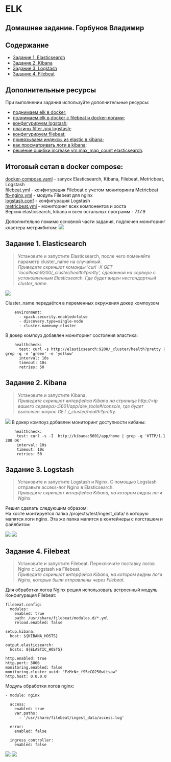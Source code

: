 # ELK
## Домашнее задание. Горбунов Владимир

## Содержание

- [Задание 1. Elasticsearch](#Задание-1-Elasticsearch)
- [Задание 2. Kibana](#Задание-2-Kibana)  
- [Задание 3. Logstash](#Задание-3-Logstash) 
- [Задание 4. Filebeat](#Задание-4-Filebeat)  

## Дополнительные ресурсы
При выполнении задания используйте дополнительные ресурсы:
- [поднимаем elk в docker](https://www.elastic.co/guide/en/elasticsearch/reference/7.17/docker.html);
- [поднимаем elk в docker с filebeat и docker-логами](https://www.sarulabs.com/post/5/2019-08-12/sending-docker-logs-to-elasticsearch-and-kibana-with-filebeat.html);
- [конфигурируем logstash](https://www.elastic.co/guide/en/logstash/7.17/configuration.html);
- [плагины filter для logstash](https://www.elastic.co/guide/en/logstash/current/filter-plugins.html);
- [конфигурируем filebeat](https://www.elastic.co/guide/en/beats/libbeat/5.3/config-file-format.html);
- [привязываем индексы из elastic в kibana](https://www.elastic.co/guide/en/kibana/7.17/index-patterns.html);
- [как просматривать логи в kibana](https://www.elastic.co/guide/en/kibana/current/discover.html);
- [решение ошибки increase vm.max_map_count elasticsearch](https://stackoverflow.com/questions/42889241/how-to-increase-vm-max-map-count).

## Итоговый сетап в docker compose:
[docker-compose.yaml](./docker-compose.yaml)  - запуск Elasticsearch, Kibana, Filebeat, Metricbeat, Logstash  
[filebeat.yml](./filebeat.yml) - конфигурация Filebeat с учетом мониторинга Metricbeat  
[fb-nginx.yml](./fb-nginx.yml) - модуль Filebeat для nginx  
[logstash.conf](./logstash.conf) - конфигурация Logstash  
[metricbeat.yml](./metricbeat.yml) - мониторинг всех компонентов и хоста  
Версия elasticsearch, kibana и всех остальных программ - 7.17.9

Дополнительно помимо основной части задания, подлючен мониторинг кластера метрикбитом:
![](./img/metricbeat.jpg)

## Задание 1. Elasticsearch
> Установите и запустите Elasticsearch, после чего поменяйте параметр cluster_name на случайный.   
*Приведите скриншот команды 'curl -X GET 'localhost:9200/_cluster/health?pretty', сделанной на сервере с установленным Elasticsearch. Где будет виден нестандартный cluster_name*.

![](./img/task1.jpg)

Cluster_name передаётся в переменных окружения докер компоузом
```
    environment:
      - xpack.security.enabled=false
      - discovery.type=single-node
      - cluster.name=my-cluster
```
В докер компоуз добавлен мониторинг состояния эластика:
```
    healthcheck:
      test: curl -s http://elasticsearch:9200/_cluster/health?pretty | grep -q -e 'green' -e 'yellow'
      interval: 10s
      timeout: 10s
      retries: 50
```
## Задание 2. Kibana
> Установите и запустите Kibana.  
*Приведите скриншот интерфейса Kibana на странице http://<ip вашего сервера>:5601/app/dev_tools#/console, где будет выполнен запрос GET /_cluster/health?pretty*.

![](./img/task2.jpg)
В докер компоуз добавлен мониторинг доступности кибаны:
```
    healthcheck:
     test: curl -s -I  http://kibana:5601/app/home | grep -q 'HTTP/1.1 200 OK'
     interval: 10s
     timeout: 10s
     retries: 50  
```
## Задание 3. Logstash
> Установите и запустите Logstash и Nginx. С помощью Logstash отправьте access-лог Nginx в Elasticsearch.  
*Приведите скриншот интерфейса Kibana, на котором видны логи Nginx.*

Решил сделать следующим образом:  
На хосте монтируется папка /projects/test/ingest_data/ в которую мапятся логи nginx. Эта же папка мапится в контейнеры с логсташем и файлбитом

![](./img/task3-2.jpg)
![](./img/task3-1.jpg)


## Задание 4. Filebeat
> Установите и запустите Filebeat. Переключите поставку логов Nginx с Logstash на Filebeat.  
*Приведите скриншот интерфейса Kibana, на котором видны логи Nginx, которые были отправлены через Filebeat.*

Для обработки логов Nginx решил использовать встроенный модуль  
Конфигурация Filebeat:
```
filebeat.config:
  modules:
    enabled: true
    path: /usr/share/filebeat/modules.d/*.yml 
    reload.enabled: false

setup.kibana:
  host: ${KIBANA_HOSTS}

output.elasticsearch:
  hosts: ${ELASTIC_HOSTS}

http.enabled: true
http.port: 5066
monitoring.enabled: false
monitoring.cluster_uuid: "FzMrNr_fS5eCO250wLtsaw"
http.host: 0.0.0.0
```
Модуль обработки логов nginx:
```
- module: nginx

  access:
    enabled: true
    var.paths: 
      - '/usr/share/filebeat/ingest_data/access.log'

  error:
    enabled: false

  ingress_controller:
    enabled: false
```
![](./img/task4-2.jpg)
![](./img/task4-1.jpg)